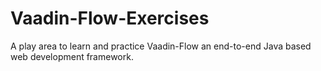 # Vaadin-Flow-Exercises

A play area to learn and practice Vaadin-Flow an end-to-end Java based web development framework.
